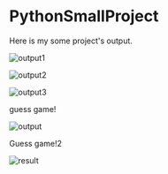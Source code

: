 # PythonSmallProject

Here is my some project's output.

![output1](https://user-images.githubusercontent.com/62865086/129391113-118c705d-a198-4d72-bf49-74dfb0d47d1e.png)

![output2](https://user-images.githubusercontent.com/62865086/129391338-3dc13bce-34a3-4a1e-bbed-9f6e7ea6b013.png)

![output3](https://user-images.githubusercontent.com/62865086/129391489-e3bf4146-4adf-4ed3-93af-59c27d9681e4.png)

guess game!

![output](https://user-images.githubusercontent.com/62865086/129392868-6ea31e87-a944-4a12-a69f-7d33a420fd5d.png)



Guess game!2


![result](https://user-images.githubusercontent.com/62865086/129393727-96bfa5ae-cc76-4504-99c8-f0b47534bb45.PNG)









